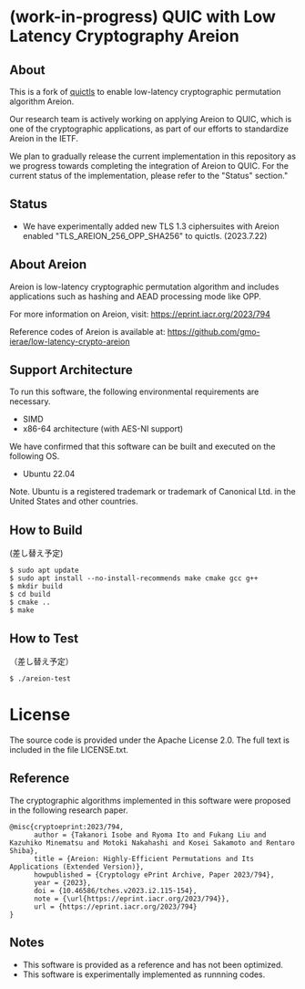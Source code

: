 # (work-in-progress) QUIC with Low Latency Cryptography Areion 
## About
This is a fork of [quictls](https://github.com/quictls/openssl) to enable low-latency cryptographic permutation algorithm Areion.

Our research team is actively working on applying Areion to QUIC, which is one of the cryptographic applications, as part of our efforts to standardize Areion in the IETF.

We plan to gradually release the current implementation in this repository as we progress towards completing the integration of Areion to QUIC.
For the current status of the implementation, please refer to the "Status" section."

## Status
- We have experimentally added new TLS 1.3 ciphersuites with Areion enabled "TLS_AREION_256_OPP_SHA256" to quictls. (2023.7.22)

## About Areion
Areion is low-latency cryptographic permutation algorithm and includes applications such as hashing and AEAD processing mode like OPP. 

For more information on Areion, visit: https://eprint.iacr.org/2023/794

Reference codes of Areion is available at:
https://github.com/gmo-ierae/low-latency-crypto-areion

## Support Architecture
To run this software, the following environmental requirements are necessary.
- SIMD
- x86-64 architecture (with AES-NI support)

We have confirmed that this software can be built and executed on the following OS.
- Ubuntu 22.04

Note. Ubuntu is a registered trademark or trademark of Canonical Ltd. in the United States and other countries.

## How to Build
(差し替え予定)
```
$ sudo apt update
$ sudo apt install --no-install-recommends make cmake gcc g++
$ mkdir build
$ cd build
$ cmake ..
$ make
```

## How to Test
（差し替え予定）
```
$ ./areion-test
```

# License
The source code is provided under the Apache License 2.0.
The full text is included in the file LICENSE.txt.

## Reference
The cryptographic algorithms implemented in this software were proposed in the following research paper.

```
@misc{cryptoeprint:2023/794,
      author = {Takanori Isobe and Ryoma Ito and Fukang Liu and Kazuhiko Minematsu and Motoki Nakahashi and Kosei Sakamoto and Rentaro Shiba},
      title = {Areion: Highly-Efficient Permutations and Its Applications (Extended Version)},
      howpublished = {Cryptology ePrint Archive, Paper 2023/794},
      year = {2023},
      doi = {10.46586/tches.v2023.i2.115-154},
      note = {\url{https://eprint.iacr.org/2023/794}},
      url = {https://eprint.iacr.org/2023/794}
}
```

## Notes
- This software is provided as a reference and has not been optimized.
- This software is experimentally implemented as runnning codes.

